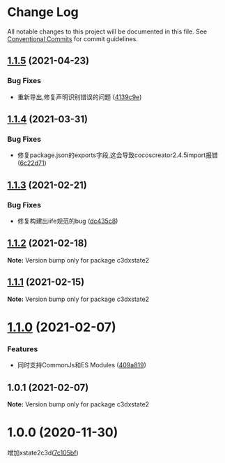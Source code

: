 # Change Log

All notable changes to this project will be documented in this file.
See [Conventional Commits](https://conventionalcommits.org) for commit guidelines.

## [1.1.5](https://github.com/AILHC/EasyGameFrameworkOpen/compare/c3dxstate2@1.1.4...c3dxstate2@1.1.5) (2021-04-23)


### Bug Fixes

* 重新导出,修复声明识别错误的问题 ([4139c9e](https://github.com/AILHC/EasyGameFrameworkOpen/commit/4139c9ece90ef11d12374a42065bf89ebe44d053))





## [1.1.4](https://github.com/AILHC/EasyGameFrameworkOpen/compare/c3dxstate2@1.1.3...c3dxstate2@1.1.4) (2021-03-31)


### Bug Fixes

* 修复package.json的exports字段,这会导致cocoscreator2.4.5import报错 ([6c22d71](https://github.com/AILHC/EasyGameFrameworkOpen/commit/6c22d71f6f32ec566b95e7b299ec91e732e99585))





## [1.1.3](https://github.com/AILHC/EasyGameFrameworkOpen/compare/c3dxstate2@1.1.2...c3dxstate2@1.1.3) (2021-02-21)


### Bug Fixes

* 修复构建出iife规范的bug ([dc435c8](https://github.com/AILHC/EasyGameFrameworkOpen/commit/dc435c8ed264447b8a80263e7d157b1576c414b3))





## [1.1.2](https://github.com/AILHC/EasyGameFrameworkOpen/compare/c3dxstate2@1.1.1...c3dxstate2@1.1.2) (2021-02-18)

**Note:** Version bump only for package c3dxstate2





## [1.1.1](https://github.com/AILHC/EasyGameFrameworkOpen/compare/c3dxstate2@1.1.0...c3dxstate2@1.1.1) (2021-02-15)

**Note:** Version bump only for package c3dxstate2





# [1.1.0](https://github.com/AILHC/EasyGameFrameworkOpen/compare/c3dxstate2@1.0.1...c3dxstate2@1.1.0) (2021-02-07)


### Features

* 同时支持CommonJs和ES Modules ([409a819](https://github.com/AILHC/EasyGameFrameworkOpen/commit/409a819cfca6808a4070abcbc8acc80a2caf1c84))





## 1.0.1 (2021-02-07)

**Note:** Version bump only for package c3dxstate2





# 1.0.0 (2020-11-30)

增加xstate2c3d([7c105bf](https://github.com/AILHC/EasyGameFrameworkOpen/commit/7c105bf18442acf3031ea1af1ea00116622aecf0))
